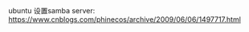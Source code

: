 ubuntu 设置samba server:                    
https://www.cnblogs.com/phinecos/archive/2009/06/06/1497717.html